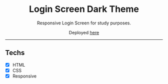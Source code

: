 <h1 align="center">
Login Screen Dark Theme
</h1>

<p align="center">Responsive Login Screen for study purposes.</p>
<p align="center">Deployed <a href="https://felipesobrinho.github.io/login-dark-theme/">here</a></p>

<hr>

## Techs

- [x] HTML
- [x] CSS
- [x] Responsive
